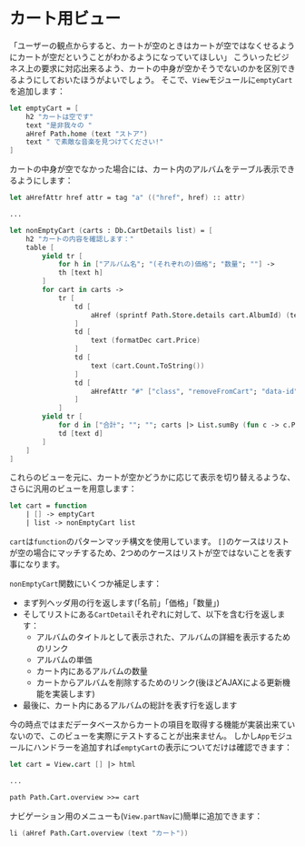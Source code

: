 # カート用ビュー

「ユーザーの観点からすると、カートが空のときはカートが空ではなくせるようにカートが空だということがわかるようになっていてほしい」
こういったビジネス上の要求に対応出来るよう、カートの中身が空かそうでないのかを区別できるようにしておいたほうがよいでしょう。
そこで、`View`モジュールに`emptyCart`を追加します：

```fsharp
let emptyCart = [
    h2 "カートは空です"
    text "是非我々の "
    aHref Path.home (text "ストア")
    text " で素敵な音楽を見つけてください!"
]
```

カートの中身が空でなかった場合には、カート内のアルバムをテーブル表示できるようにします：

```fsharp
let aHrefAttr href attr = tag "a" (("href", href) :: attr)

...

let nonEmptyCart (carts : Db.CartDetails list) = [
    h2 "カートの内容を確認します："
    table [
        yield tr [
            for h in ["アルバム名"; "(それぞれの)価格"; "数量"; ""] ->
            th [text h]
        ]
        for cart in carts ->
            tr [
                td [
                    aHref (sprintf Path.Store.details cart.AlbumId) (text cart.AlbumTitle)
                ]
                td [
                    text (formatDec cart.Price)
                ]
                td [
                    text (cart.Count.ToString())
                ]
                td [
                    aHrefAttr "#" ["class", "removeFromCart"; "data-id", cart.AlbumId.ToString()] (text "カートから削除") 
                ]
            ]
        yield tr [
            for d in ["合計"; ""; ""; carts |> List.sumBy (fun c -> c.Price * (decimal c.Count)) |> formatDec] ->
            td [text d]
        ]
    ]
]
```

これらのビューを元に、カートが空かどうかに応じて表示を切り替えるような、さらに汎用のビューを用意します：

```fsharp
let cart = function
    | [] -> emptyCart
    | list -> nonEmptyCart list
```

`cart`は`function`のパターンマッチ構文を使用しています。
`[]`のケースはリストが空の場合にマッチするため、2つめのケースはリストが空ではないことを表す事になります。

`nonEmptyCart`関数にいくつか補足します：

- まず列ヘッダ用の行を返します(「名前」「価格」「数量」)
- そしてリストにある`CartDetail`それぞれに対して、以下を含む行を返します：
    - アルバムのタイトルとして表示された、アルバムの詳細を表示するためのリンク
    - アルバムの単価
    - カート内にあるアルバムの数量
    - カートからアルバムを削除するためのリンク(後ほどAJAXによる更新機能を実装します)
- 最後に、カート内にあるアルバムの総計を表す行を返します

今の時点ではまだデータベースからカートの項目を取得する機能が実装出来ていないので、このビューを実際にテストすることが出来ません。
しかし`App`モジュールにハンドラーを追加すれば`emptyCart`の表示についてだけは確認できます：

```fsharp
let cart = View.cart [] |> html

...

path Path.Cart.overview >>= cart
```

ナビゲーション用のメニューも(`View.partNav`に)簡単に追加できます：

```fsharp
li (aHref Path.Cart.overview (text "カート"))
```
